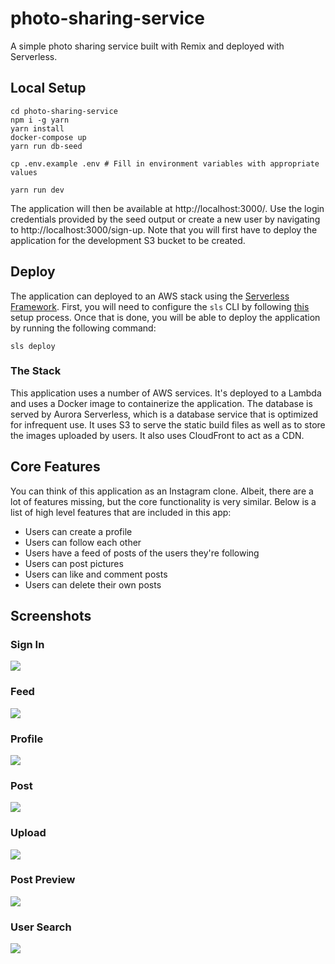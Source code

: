 # photo-sharing-service

A simple photo sharing service built with Remix and deployed with Serverless.

## Local Setup

```
cd photo-sharing-service
npm i -g yarn
yarn install
docker-compose up
yarn run db-seed

cp .env.example .env # Fill in environment variables with appropriate values

yarn run dev
```

The application will then be available at http://localhost:3000/. Use the login credentials provided by the seed output or create a new user by navigating to http://localhost:3000/sign-up. Note that you will first have to deploy the application for the development S3 bucket to be created.

## Deploy

The application can deployed to an AWS stack using the [Serverless Framework](https://www.serverless.com/). First, you will need to configure the `sls` CLI by following [this](https://www.serverless.com/framework/docs/providers/aws/guide/credentials) setup process. Once that is done, you will be able to deploy the application by running the following command:

```
sls deploy
```

### The Stack

This application uses a number of AWS services. It's deployed to a Lambda and uses a Docker image to containerize the application. The database is served by Aurora Serverless, which is a database service that is optimized for infrequent use. It uses S3 to serve the static build files as well as to store the images uploaded by users. It also uses CloudFront to act as a CDN.

## Core Features

You can think of this application as an Instagram clone. Albeit, there are a lot of features missing, but the core functionality is very similar. Below is a list of high level features that are included in this app:

- Users can create a profile
- Users can follow each other
- Users have a feed of posts of the users they're following
- Users can post pictures
- Users can like and comment posts
- Users can delete their own posts

## Screenshots

### Sign In

![](images/sign-in.PNG)

### Feed

![](images/feed.PNG)

### Profile

![](images/profile.PNG)

### Post

![](images/post.PNG)

### Upload

![](images/upload.PNG)

### Post Preview

![](images/post-preview.PNG)

### User Search

![](images/user-search.PNG)